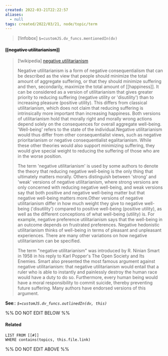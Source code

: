 ```yaml
---
created: 2022-03-21T22:22:57 
aliases:
  - null
tags: created/2022/03/21, node/topic/term
---
```

> [!infobox]
`$=customJS.dv_funcs.mentionedIn(dv)`

#### <s class="topic-title">[[negative utilitarianism]]</s>

> [!wikipedia] [negative utilitarianism](https://en.wikipedia.org/wiki/Negative%20utilitarianism)
> 
> Negative utilitarianism is a form of negative consequentialism that can be described as the view that people should minimize the total amount of aggregate suffering, or that they should minimize suffering and then, secondarily, maximize the total amount of [[happiness]]. It can be considered as a version of utilitarianism that gives greater priority to reducing suffering (negative utility or 'disutility') than to increasing pleasure (positive utility). This differs from classical utilitarianism, which does not claim that reducing suffering is intrinsically more important than increasing happiness. Both versions of utilitarianism hold that morally right and morally wrong actions depend solely on the consequences for overall aggregate well-being. 'Well-being' refers to the state of the individual.Negative utilitarianism would thus differ from other consequentialist views, such as negative prioritarianism or negative consequentialist egalitarianism. While these other theories would also support minimizing suffering, they would give special weight to reducing the suffering of those who are in the worse position.
> 
> The term 'negative utilitarianism' is used by some authors to denote the theory that reducing negative well-being is the only thing that ultimately matters morally. Others distinguish between 'strong' and 'weak' versions of negative utilitarianism, where strong versions are only concerned with reducing negative well-being, and weak versions say that both positive and negative well-being matter but that negative well-being matters more.Other versions of negative utilitarianism differ in how much weight they give to negative well-being ('disutility') compared to positive well-being (positive utility), as well as the different conceptions of what well-being (utility) is. For example, negative preference utilitarianism says that the well-being in an outcome depends on frustrated preferences. Negative hedonistic utilitarianism thinks of well-being in terms of pleasant and unpleasant experiences. There are many other variations on how negative utilitarianism can be specified.
> 
> The term "negative utilitarianism" was introduced by R. Ninian Smart in 1958 in his reply to Karl Popper's The Open Society and Its Enemies. Smart also presented the most famous argument against negative utilitarianism: that negative utilitarianism would entail that a ruler who is able to instantly and painlessly destroy the human race would have a duty to do so. Furthermore, every human being would have a moral responsibility to commit suicide, thereby preventing future suffering. Many authors have endorsed versions of this argument.
>


**See**::
*`$=customJS.dv_funcs.outlinedIn(dv, this)`*

%% DO NOT EDIT BELOW %%

#### Related 

```dataview
LIST FROM [[#]]
WHERE contains(topics, this.file.link)
```
%% DO NOT EDIT ABOVE %%
